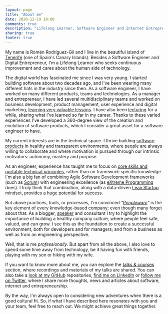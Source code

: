 ```yaml
---
layout: page
title: "About me"
date: 2020-12-19 10:00
comments: true
description: "Lifelong Learner, Software Engineer and Internet Entrepreneur. In this blog I publish my thoughts, experiments and ideas about software, internet and entrepreneurship. Looking at peopleware, the human side of technology."
sharing: true
footer: true
---
```


  <p>My name is Romén Rodríguez-Gil and I live in the beautiful island of <a href="http://en.wikipedia.org/wiki/Tenerife">Tenerife</a> (one of Spain's Canary Islands). Besides a Software Engineer and Digital Entrepreneur, I'm a Lifelong Learner who seeks continuous improvement and cares about the human side of technology.</p>

  <p>The digital world has fascinated me since I was very young. I started building software about two decades ago, and I've been wearing many different hats in the industry since then. As a software engineer, I have worked on many different products, teams and technologies. As a manager and entrepreneur, I have led several multidisciplinary teams and worked on business development, product management, user experience and digital marketing, <a href="https://www.romenrg.com/blog/2015/03/17/10-plus-1-valuable-lessons-i-learned-from-my-failed-startup/">learning very valuable lessons</a>. I have also been <a href="https://www.romenrg.com/talks/">lecturing</a> for a while, sharing what I've learned so far in my career. Thanks to these varied experiences I've developed a 360-degree view of the creation and evolution of software products, which I consider a great asset for a software engineer to have.</p>

  <p>My current interests are in the technical space. I thrive building <a href="https://www.romenrg.com/blog/2020/12/30/software-projects-vs-software-products/">software products</a> in healthy and transparent environments, where people are always willing to collaborate and where motivation is pursued through our intrinsic motivators: autonomy, mastery and purpose.</p>

  <p>As an engineer, experience has taught me to focus on <a href="https://www.romenrg.com/blog/2018/12/29/what-makes-a-great-software-engineer/">core skills and portable technical principles</a>, rather than on framework-specific knowledge. I'm also a big fan of combining Agile Software Development frameworks (such as <a href="https://www.romenrg.com/blog/2015/09/28/why-asking-developers-for-time-estimates-in-software-projects-is-a-terrible-idea-and-how-to-bypass-it-with-scrum/">Scrum</a>) with engineering excellence (as <a href="http://www.extremeprogramming.org/rules.html">eXtreme Programming</a> does). I truly think that combination, along with a data-driven <a href="http://theleanstartup.com/">Lean Startup</a> mindset, provides a huge potential for success.</p>

  <p> But above practices, tools, or processes, I'm convinced <em>"<a href="https://www.amazon.com/Peopleware-Productive-Projects-Teams-3rd/dp/0321934113/ref=pd_lpo_sbs_14_t_0?_encoding=UTF8&psc=1&refRID=F07A2E2YJ4AQ5JZQRK5B">Peopleware</a>"</em> is the key element of every knowledge-based company; even though many forget about that. As a blogger, <a href="https://www.romenrg.com/talks/">speaker</a> and consultant I try to highlight the importance of building a healthy company culture, where people feel safe, valued, and can grow. I see this as the foundation to create a successful environment, both for developers and for managers; and from a business as well as from an engineering perspective.</p>

  <p>Well, that is me <em>professionally</em>. But apart from all the above, I also love to spend some time away from technology, be it having fun with friends, playing with my son or hiking with my wife.</p>

  <p>If you want to know more about me, you can explore the <a href="https://www.romenrg.com/talks/">talks & courses</a> section, where recordings and materials of my talks are shared. You can also take a <a href="https://github.com/romenrg">look at my GitHub</a> repositories, <a href="http://www.linkedin.com/in/romenrg/en"LinkedIn>find me on LinkedIn</a> or <a href="http://www.twitter.com/romenrg">follow me on Twitter</a>, where I share more thoughts, news and articles about software, internet and entrepreneurship.</p>

  <p>By the way, I'm always open to considering new adventures when there is a good cultural fit. So, if what I have described here resonates with you and your team, feel free to reach out. We might achieve great things together.</p>
